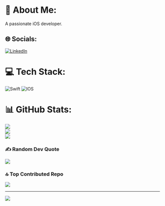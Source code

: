 # 💫 About Me:
A passionate iOS developer.


## 🌐 Socials:
[![LinkedIn](https://img.shields.io/badge/LinkedIn-%230077B5.svg?logo=linkedin&logoColor=white)](https://linkedin.com/in/rohan-bimalraj) 

# 💻 Tech Stack:
![Swift](https://img.shields.io/badge/swift-F54A2A?style=for-the-badge&logo=swift&logoColor=white) ![IOS](https://img.shields.io/badge/IOS-%2320232a.svg?style=for-the-badge&logo=apple&logoColor=white)
# 📊 GitHub Stats:
![](https://github-readme-stats.vercel.app/api?username=rohanbimalraj&theme=tokyonight&hide_border=false&include_all_commits=false&count_private=false)<br/>
![](https://github-readme-streak-stats.herokuapp.com/?user=rohanbimalraj&theme=tokyonight&hide_border=false)<br/>
![](https://github-readme-stats.vercel.app/api/top-langs/?username=rohanbimalraj&theme=tokyonight&hide_border=false&include_all_commits=false&count_private=false&layout=compact)

### ✍️ Random Dev Quote
![](https://quotes-github-readme.vercel.app/api?type=horizontal&theme=radical)

### 🔝 Top Contributed Repo
![](https://github-contributor-stats.vercel.app/api?username=rohanbimalraj&limit=5&theme=dark&combine_all_yearly_contributions=true)

---
[![](https://visitcount.itsvg.in/api?id=rohanbimalraj&icon=0&color=0)](https://visitcount.itsvg.in)

<!-- Proudly created with GPRM ( https://gprm.itsvg.in ) -->
